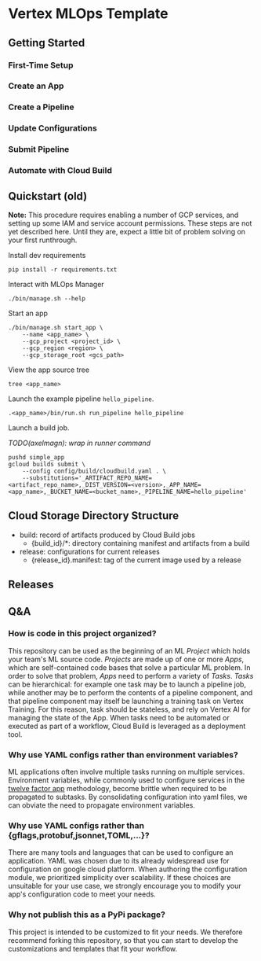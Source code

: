 # Vertex MLOps Template

## Getting Started

### First-Time Setup

### Create an App

### Create a Pipeline

### Update Configurations


### Submit Pipeline

### Automate with Cloud Build

## Quickstart (old)

**Note:** This procedure requires enabling a number of GCP services, and setting
up some IAM and service account permissions.  These steps are not yet described
here.  Until they are, expect a little bit of problem solving on your first
runthrough.

Install dev requirements

```
pip install -r requirements.txt
```

Interact with MLOps Manager

```
./bin/manage.sh --help
```

Start an app

```
./bin/manage.sh start_app \
    --name <app_name> \
    --gcp_project <project_id> \
    --gcp_region <region> \
    --gcp_storage_root <gcs_path>
```

View the app source tree

```
tree <app_name>
```

Launch the example pipeline `hello_pipeline`.

```
.<app_name>/bin/run.sh run_pipeline hello_pipeline
```

Launch a build job.

*TODO(axelmagn): wrap in runner command*

```
pushd simple_app
gcloud builds submit \
    --config config/build/cloudbuild.yaml . \
    --substitutions='_ARTIFACT_REPO_NAME=<artifact_repo_name>,_DIST_VERSION=<version>,_APP_NAME=<app_name>,_BUCKET_NAME=<bucket_name>,_PIPELINE_NAME=hello_pipeline'
```


## Cloud Storage Directory Structure

- build: record of artifacts produced by Cloud Build jobs
    - {build_id}/*: directory containing manifest and artifacts from a build
- release: configurations for current releases
    - {release_id}.manifest: tag of the current image used by a release

## Releases

## Q&A

### How is code in this project organized?

This repository can be used as the beginning of an ML *Project* which
holds your team's ML source code.  *Projects* are made up of one or more
*Apps*, which are self-contained code bases that solve a particular ML problem.
In order to solve that problem, *Apps* need to perform a variety of *Tasks*.
*Tasks* can be hierarchical: for example one task may be to launch a pipeline 
job, while another may be to perform the contents of a pipeline component, and
that pipeline component may itself be launching a training task on Vertex 
Training. For this reason, task should be stateless, and rely on Vertex AI for 
managing the state of the App.  When tasks need to be automated or executed as
part of a workflow, Cloud Build is leveraged as a deployment tool.

### Why use YAML configs rather than environment variables?

ML applications often involve multiple tasks running on multiple services.
Environment variables, while commonly used to configure services in the [twelve
factor app](https://12factor.net/) methodology, become brittle when required to
be propagated to subtasks.  By consolidating configuration into yaml files, we
can obviate the need to propagate environment variables.

### Why use YAML configs rather than {gflags,protobuf,jsonnet,TOML,...}?

There are many tools and languages that can be used to configure an application.
YAML was chosen due to its already widespread use for configuration on google
cloud platform.  When authoring the configuration module, we prioritized
simplicity over scalability.  If these choices are unsuitable for your use case,
we strongly encourage you to modify your app's configuration code to meet your
needs.

### Why not publish this as a PyPi package?

This project is intended to be customized to fit your needs.  We therefore
recommend forking this repository, so that you can start to develop the
customizations and templates that fit your workflow.
